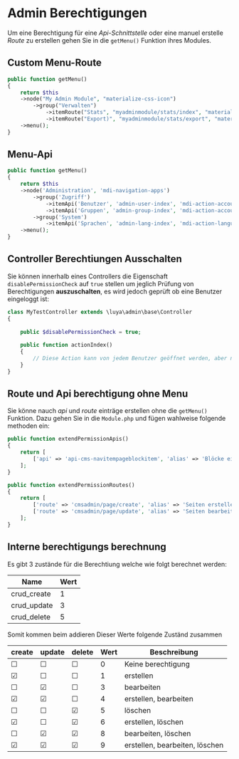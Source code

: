 Admin Berechtigungen
====================

Um eine Berechtigung für eine *Api-Schnittstelle* oder eine manuel erstelle *Route* zu erstellen gehen Sie in die `getMenu()` Funktion ihres Modules.

Custom Menu-Route
-------------

```php
public function getMenu()
{
    return $this
    ->node("My Admin Module", "materialize-css-icon")
        ->group("Verwalten")
            ->itemRoute("Stats", "myadminmodule/stats/index", "materialize-css-icon")
            ->itemRoute("Export)", "myadminmodule/stats/export", "materialize-css-icon")
    ->menu();
}
```

Menu-Api
-------

```php
public function getMenu()
{
    return $this
    ->node('Administration', 'mdi-navigation-apps')
        ->group('Zugriff')
            ->itemApi('Benutzer', 'admin-user-index', 'mdi-action-account-circle', 'api-admin-user')
            ->itemApi('Gruppen', 'admin-group-index', 'mdi-action-account-child', 'api-admin-group')
        ->group('System')
            ->itemApi('Sprachen', 'admin-lang-index', 'mdi-action-language', 'api-admin-lang')
    ->menu();
}
```

Controller Berechtiungen Ausschalten
------------------------------------
Sie können innerhalb eines Controllers die Eigenschaft `disablePermissionCheck` auf `true` stellen um jeglich Prüfung von Berechtigungen **auszuschalten**, es wird jedoch geprüft ob eine Benutzer eingeloggt ist:

```php
class MyTestController extends \luya\admin\base\Controller
{
    
    public $disablePermissionCheck = true;
    
    public function actionIndex()
    {
        // Diese Action kann von jedem Benutzer geöffnet werden, aber nicht einem Fremden-Gast der nicht in der Administration eingeloggt ist.
    }
}
```

Route und Api berechtigung ohne Menu
------------------------------------
Sie könne nauch *api* und *route* einträge erstellen ohne die `getMenu()` Funktion. Dazu gehen Sie in die `Module.php` und fügen wahlweise folgende methoden ein:

```php
public function extendPermissionApis()
{
    return [
        ['api' => 'api-cms-navitempageblockitem', 'alias' => 'Blöcke einfügen und verschieben'],
    ];
}

public function extendPermissionRoutes()
{
    return [
        ['route' => 'cmsadmin/page/create', 'alias' => 'Seiten erstellen'],
        ['route' => 'cmsadmin/page/update', 'alias' => 'Seiten bearbeiten'],
    ];
}
```

Interne berechtigungs berechnung
--------------------------------
Es gibt 3 zustände für die Berechtiung welche wie folgt berechnet werden:

| Name 			| Wert
| ------		| ----
| crud_create	| 1
| crud_update	| 3
| crud_delete	| 5

Somit kommen beim addieren Dieser Werte folgende Zuständ zusammen

| create	| update	| delete 	| Wert			| Beschreibung
| ---		| ---		| ---		| ---			| ----
| ☐			| ☐			| ☐			| 0				| Keine berechtigung
| ☑			| ☐			| ☐			| 1				| erstellen
| ☐			| ☑			| ☐			| 3				| bearbeiten
| ☑			| ☑			| ☐			| 4				| erstellen, bearbeiten
| ☐			| ☐			| ☑			| 5				| löschen
| ☑			| ☐			| ☑			| 6				| erstellen, löschen
| ☐			| ☑			| ☑			| 8				| bearbeiten, löschen
| ☑			| ☑			| ☑			| 9				| erstellen, bearbeiten, löschen

